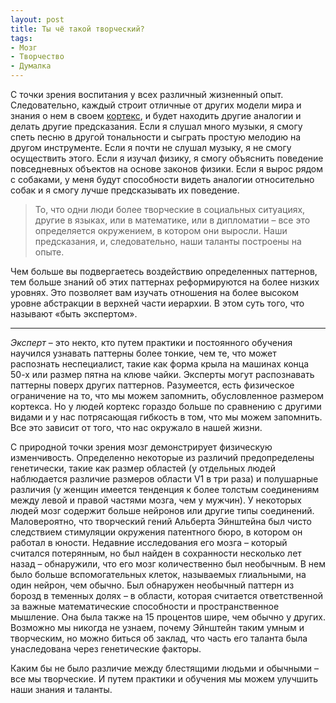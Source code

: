 ```yaml
---
layout: post
title: Ты чё такой творческий?
tags:
- Мозг
- Творчество
- Думалка
---
```

С точки зрения воспитания у всех различный жизненный опыт. Следовательно, каждый строит отличные от других модели мира и знания о нем в своем [кортекс](/slovar/words/kortex), и будет находить другие аналогии и делать другие предсказания. 
Если я слушал много музыки, я смогу спеть песню в другой тональности и сыграть простую мелодию на другом инструменте. Если я почти не слушал музыку, я не смогу осуществить этого. 
Если я изучал физику, я смогу объяснить поведение повседневных объектов на основе законов физики.
Если я вырос рядом с собаками, у меня будут способности видеть аналогии относительно собак и я смогу лучше предсказывать их поведение. 

>То, что одни люди более творческие в социальных ситуациях, другие в языках, или в математике, или в дипломатии – все это определяется окружением, в котором они выросли. Наши предсказания, и, следовательно, наши таланты построены на опыте.

Чем больше вы подвергаетесь воздействию определенных паттернов, тем больше знаний об этих паттернах реформируются на более низких уровнях. Это позволяет вам изучать отношения на более высоком уровне абстракции в верхней части иерархии. 
В этом суть того, что называют «быть экспертом». 

---------------------------------
*Эксперт* – это некто, кто путем практики и постоянного обучения научился узнавать паттерны более тонкие, чем те, что может распознать неспециалист, такие как форма крыла на машинах конца 50-х или размер пятна на клюве чайки. 
Эксперты могут распознавать паттерны поверх других паттернов. 
Разумеется, есть физическое ограничение на то, что мы можем запомнить, обусловленное размером кортекса. Но у людей кортекс гораздо больше по сравнению с другими видами и у нас потрясающая гибкость в том, что мы можем запомнить. Все это зависит от того, что нас окружало в нашей жизни.

С природной точки зрения мозг демонстрирует физическую изменчивость. Определенно некоторые из различий предопределены генетически, такие как размер областей (у отдельных людей наблюдается различие размеров области V1 в три раза) и полушарные различия (у женщин имеется тенденция к более толстым соединениям между левой и правой частями мозга, чем у мужчин). У некоторых людей мозг содержит больше нейронов или другие типы соединений. Маловероятно, что творческий гений Альберта Эйнштейна был чисто следствием стимуляции окружения патентного бюро, в котором он работал в юности. Недавние исследования его мозга – который считался потерянным, но был найден в сохранности несколько лет назад – обнаружили, что его мозг количественно был необычным. В нем было больше вспомогательных клеток, называемых глиальными, на один нейрон, чем обычно. Был обнаружен необычный паттерн из борозд в теменных долях – в области, которая считается ответственной за важные математические способности и пространственное мышление. Она была также на 15 процентов шире, чем обычно у других. Возможно мы никогда не узнаем, почему Эйнштейн таким умным и творческим, но можно биться об заклад, что часть его таланта была унаследована через генетические факторы.

Каким бы не было различие между блестящими людьми и обычными – все мы творческие. И путем практики и обучения мы можем улучшить наши знания и таланты.